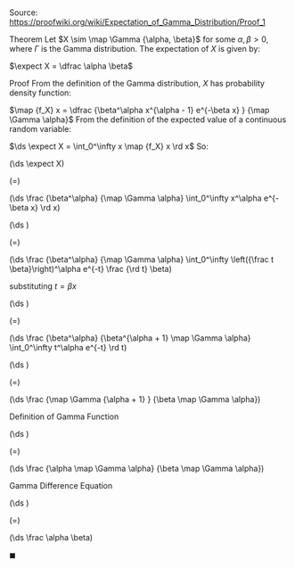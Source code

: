 # 

Source: https://proofwiki.org/wiki/Expectation_of_Gamma_Distribution/Proof_1

Theorem
Let $X \sim \map \Gamma {\alpha, \beta}$ for some $\alpha, \beta > 0$, where $\Gamma$ is the Gamma distribution.
The expectation of $X$ is given by:

$\expect X = \dfrac \alpha \beta$


Proof
From the definition of the Gamma distribution, $X$ has probability density function:

$\map {f_X} x = \dfrac {\beta^\alpha x^{\alpha - 1} e^{-\beta x} } {\map \Gamma \alpha}$
From the definition of the expected value of a continuous random variable: 

$\ds \expect X = \int_0^\infty x \map {f_X} x \rd x$
So:














\(\ds \expect X\)

\(=\)







\(\ds \frac {\beta^\alpha} {\map \Gamma \alpha} \int_0^\infty x^\alpha e^{-\beta x} \rd x\)




















\(\ds \)

\(=\)







\(\ds \frac {\beta^\alpha} {\map \Gamma \alpha} \int_0^\infty \left({\frac t \beta}\right)^\alpha e^{-t} \frac {\rd t} \beta\)





substituting $t = \beta x$














\(\ds \)

\(=\)







\(\ds \frac {\beta^\alpha} {\beta^{\alpha + 1} \map \Gamma \alpha} \int_0^\infty t^\alpha e^{-t} \rd t\)




















\(\ds \)

\(=\)







\(\ds \frac {\map \Gamma {\alpha + 1} } {\beta \map \Gamma \alpha}\)





Definition of Gamma Function














\(\ds \)

\(=\)







\(\ds \frac {\alpha \map \Gamma \alpha} {\beta \map \Gamma \alpha}\)





Gamma Difference Equation














\(\ds \)

\(=\)







\(\ds \frac \alpha \beta\)









$\blacksquare$





